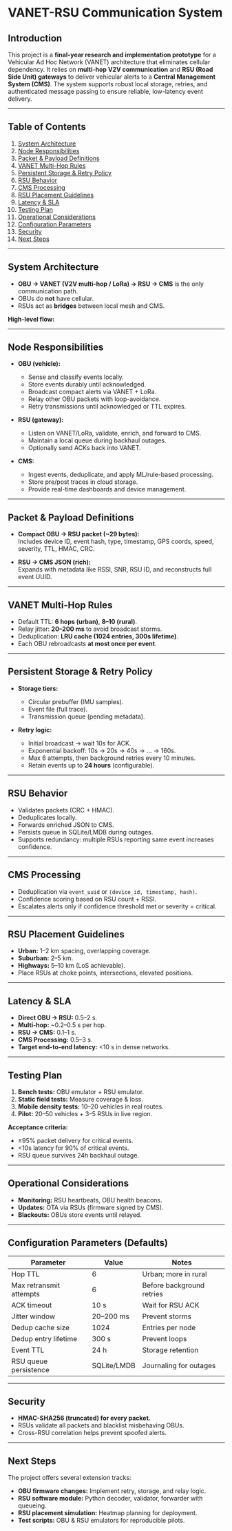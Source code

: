 # VANET-RSU Communication System

## Introduction
This project is a **final-year research and implementation prototype** for a Vehicular Ad Hoc Network (VANET) architecture that eliminates cellular dependency. It relies on **multi-hop V2V communication** and **RSU (Road Side Unit) gateways** to deliver vehicular alerts to a **Central Management System (CMS)**. The system supports robust local storage, retries, and authenticated message passing to ensure reliable, low-latency event delivery.

---

## Table of Contents
1. [System Architecture](#system-architecture)  
2. [Node Responsibilities](#node-responsibilities)  
3. [Packet & Payload Definitions](#packet--payload-definitions)  
4. [VANET Multi-Hop Rules](#vanet-multi-hop-rules)  
5. [Persistent Storage & Retry Policy](#persistent-storage--retry-policy)  
6. [RSU Behavior](#rsu-behavior)  
7. [CMS Processing](#cms-processing)  
8. [RSU Placement Guidelines](#rsu-placement-guidelines)  
9. [Latency & SLA](#latency--sla)  
10. [Testing Plan](#testing-plan)  
11. [Operational Considerations](#operational-considerations)  
12. [Configuration Parameters](#configuration-parameters)  
13. [Security](#security)  
14. [Next Steps](#next-steps)  

---

## System Architecture
- **OBU → VANET (V2V multi-hop / LoRa) → RSU → CMS** is the only communication path.  
- OBUs do **not** have cellular.  
- RSUs act as **bridges** between local mesh and CMS.  

**High-level flow:**

---

## Node Responsibilities
- **OBU (vehicle):**  
  - Sense and classify events locally.  
  - Store events durably until acknowledged.  
  - Broadcast compact alerts via VANET + LoRa.  
  - Relay other OBU packets with loop-avoidance.  
  - Retry transmissions until acknowledged or TTL expires.  

- **RSU (gateway):**  
  - Listen on VANET/LoRa, validate, enrich, and forward to CMS.  
  - Maintain a local queue during backhaul outages.  
  - Optionally send ACKs back into VANET.  

- **CMS:**  
  - Ingest events, deduplicate, and apply ML/rule-based processing.  
  - Store pre/post traces in cloud storage.  
  - Provide real-time dashboards and device management.  

---

## Packet & Payload Definitions
- **Compact OBU → RSU packet (~29 bytes):**  
  Includes device ID, event hash, type, timestamp, GPS coords, speed, severity, TTL, HMAC, CRC.  

- **RSU → CMS JSON (rich):**  
  Expands with metadata like RSSI, SNR, RSU ID, and reconstructs full event UUID.

---

## VANET Multi-Hop Rules
- Default TTL: **6 hops (urban)**, **8–10 (rural)**.  
- Relay jitter: **20–200 ms** to avoid broadcast storms.  
- Deduplication: **LRU cache (1024 entries, 300s lifetime)**.  
- Each OBU rebroadcasts **at most once per event**.  

---

## Persistent Storage & Retry Policy
- **Storage tiers:**  
  - Circular prebuffer (IMU samples).  
  - Event file (full trace).  
  - Transmission queue (pending metadata).  

- **Retry logic:**  
  - Initial broadcast → wait 10s for ACK.  
  - Exponential backoff: 10s → 20s → 40s → … → 160s.  
  - Max 6 attempts, then background retries every 10 minutes.  
  - Retain events up to **24 hours** (configurable).  

---

## RSU Behavior
- Validates packets (CRC + HMAC).  
- Deduplicates locally.  
- Forwards enriched JSON to CMS.  
- Persists queue in SQLite/LMDB during outages.  
- Supports redundancy: multiple RSUs reporting same event increases confidence.  

---

## CMS Processing
- Deduplication via `event_uuid` or `(device_id, timestamp, hash)`.  
- Confidence scoring based on RSU count + RSSI.  
- Escalates alerts only if confidence threshold met or severity = critical.  

---

## RSU Placement Guidelines
- **Urban:** 1–2 km spacing, overlapping coverage.  
- **Suburban:** 2–5 km.  
- **Highways:** 5–10 km (LoS achievable).  
- Place RSUs at choke points, intersections, elevated positions.  

---

## Latency & SLA
- **Direct OBU → RSU:** 0.5–2 s.  
- **Multi-hop:** ~0.2–0.5 s per hop.  
- **RSU → CMS:** 0.1–1 s.  
- **CMS Processing:** 0.5–3 s.  
- **Target end-to-end latency:** <10 s in dense networks.  

---

## Testing Plan
1. **Bench tests:** OBU emulator + RSU emulator.  
2. **Static field tests:** Measure coverage & loss.  
3. **Mobile density tests:** 10–20 vehicles in real routes.  
4. **Pilot:** 20–50 vehicles + 3–5 RSUs in live region.  

**Acceptance criteria:**  
- ≥95% packet delivery for critical events.  
- <10s latency for 90% of critical events.  
- RSU queue survives 24h backhaul outage.  

---

## Operational Considerations
- **Monitoring:** RSU heartbeats, OBU health beacons.  
- **Updates:** OTA via RSUs (firmware signed by CMS).  
- **Blackouts:** OBUs store events until relayed.  

---

## Configuration Parameters (Defaults)
| Parameter                  | Value     | Notes |
|-----------------------------|-----------|-------|
| Hop TTL                    | 6         | Urban; more in rural |
| Max retransmit attempts    | 6         | Before background retries |
| ACK timeout                | 10 s      | Wait for RSU ACK |
| Jitter window              | 20–200 ms | Prevent storms |
| Dedup cache size           | 1024      | Entries per node |
| Dedup entry lifetime       | 300 s     | Prevent loops |
| Event TTL                  | 24 h      | Storage retention |
| RSU queue persistence      | SQLite/LMDB | Journaling for outages |

---

## Security
- **HMAC-SHA256 (truncated) for every packet.**  
- RSUs validate all packets and blacklist misbehaving OBUs.  
- Cross-RSU correlation helps prevent spoofed alerts.  

---

## Next Steps
The project offers several extension tracks:  
- **OBU firmware changes:** Implement retry, storage, and relay logic.  
- **RSU software module:** Python decoder, validator, forwarder with queueing.  
- **RSU placement simulation:** Heatmap planning for deployment.  
- **Test scripts:** OBU & RSU emulators for reproducible pilots.  
